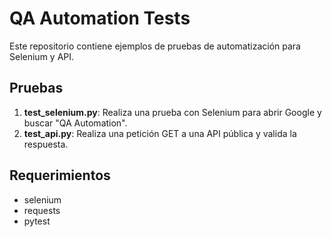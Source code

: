 # QA Automation Tests

Este repositorio contiene ejemplos de pruebas de automatización para Selenium y API.

## Pruebas

1. **test_selenium.py**: Realiza una prueba con Selenium para abrir Google y buscar "QA Automation".
2. **test_api.py**: Realiza una petición GET a una API pública y valida la respuesta.

## Requerimientos

- selenium
- requests
- pytest
